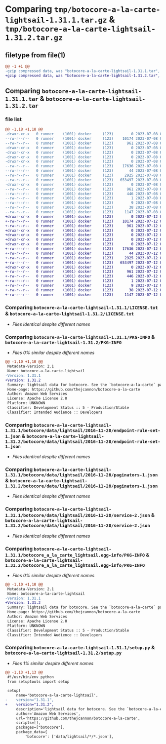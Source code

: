 # Comparing `tmp/botocore-a-la-carte-lightsail-1.31.1.tar.gz` & `tmp/botocore-a-la-carte-lightsail-1.31.2.tar.gz`

## filetype from file(1)

```diff
@@ -1 +1 @@
-gzip compressed data, was "botocore-a-la-carte-lightsail-1.31.1.tar", last modified: Sat Jul  8 01:42:31 2023, max compression
+gzip compressed data, was "botocore-a-la-carte-lightsail-1.31.2.tar", last modified: Wed Jul 12 01:44:45 2023, max compression
```

## Comparing `botocore-a-la-carte-lightsail-1.31.1.tar` & `botocore-a-la-carte-lightsail-1.31.2.tar`

### file list

```diff
@@ -1,18 +1,18 @@
-drwxr-xr-x   0 runner    (1001) docker     (123)        0 2023-07-08 01:42:31.294949 botocore-a-la-carte-lightsail-1.31.1/
--rw-r--r--   0 runner    (1001) docker     (123)    10174 2023-07-08 01:42:31.000000 botocore-a-la-carte-lightsail-1.31.1/LICENSE.txt
--rw-r--r--   0 runner    (1001) docker     (123)      961 2023-07-08 01:42:31.294949 botocore-a-la-carte-lightsail-1.31.1/PKG-INFO
-drwxr-xr-x   0 runner    (1001) docker     (123)        0 2023-07-08 01:42:31.294949 botocore-a-la-carte-lightsail-1.31.1/botocore/
-drwxr-xr-x   0 runner    (1001) docker     (123)        0 2023-07-08 01:42:31.294949 botocore-a-la-carte-lightsail-1.31.1/botocore/data/
-drwxr-xr-x   0 runner    (1001) docker     (123)        0 2023-07-08 01:42:31.294949 botocore-a-la-carte-lightsail-1.31.1/botocore/data/lightsail/
-drwxr-xr-x   0 runner    (1001) docker     (123)        0 2023-07-08 01:42:31.294949 botocore-a-la-carte-lightsail-1.31.1/botocore/data/lightsail/2016-11-28/
--rw-r--r--   0 runner    (1001) docker     (123)    17636 2023-07-08 01:41:59.000000 botocore-a-la-carte-lightsail-1.31.1/botocore/data/lightsail/2016-11-28/endpoint-rule-set-1.json
--rw-r--r--   0 runner    (1001) docker     (123)       44 2023-07-08 01:41:59.000000 botocore-a-la-carte-lightsail-1.31.1/botocore/data/lightsail/2016-11-28/examples-1.json
--rw-r--r--   0 runner    (1001) docker     (123)     2925 2023-07-08 01:41:59.000000 botocore-a-la-carte-lightsail-1.31.1/botocore/data/lightsail/2016-11-28/paginators-1.json
--rw-r--r--   0 runner    (1001) docker     (123)   653497 2023-07-08 01:41:59.000000 botocore-a-la-carte-lightsail-1.31.1/botocore/data/lightsail/2016-11-28/service-2.json
-drwxr-xr-x   0 runner    (1001) docker     (123)        0 2023-07-08 01:42:31.294949 botocore-a-la-carte-lightsail-1.31.1/botocore_a_la_carte_lightsail.egg-info/
--rw-r--r--   0 runner    (1001) docker     (123)      961 2023-07-08 01:42:31.000000 botocore-a-la-carte-lightsail-1.31.1/botocore_a_la_carte_lightsail.egg-info/PKG-INFO
--rw-r--r--   0 runner    (1001) docker     (123)      446 2023-07-08 01:42:31.000000 botocore-a-la-carte-lightsail-1.31.1/botocore_a_la_carte_lightsail.egg-info/SOURCES.txt
--rw-r--r--   0 runner    (1001) docker     (123)        1 2023-07-08 01:42:31.000000 botocore-a-la-carte-lightsail-1.31.1/botocore_a_la_carte_lightsail.egg-info/dependency_links.txt
--rw-r--r--   0 runner    (1001) docker     (123)        9 2023-07-08 01:42:31.000000 botocore-a-la-carte-lightsail-1.31.1/botocore_a_la_carte_lightsail.egg-info/top_level.txt
--rw-r--r--   0 runner    (1001) docker     (123)       38 2023-07-08 01:42:31.294949 botocore-a-la-carte-lightsail-1.31.1/setup.cfg
--rw-r--r--   0 runner    (1001) docker     (123)     1147 2023-07-08 01:42:31.000000 botocore-a-la-carte-lightsail-1.31.1/setup.py
+drwxr-xr-x   0 runner    (1001) docker     (123)        0 2023-07-12 01:44:45.627345 botocore-a-la-carte-lightsail-1.31.2/
+-rw-r--r--   0 runner    (1001) docker     (123)    10174 2023-07-12 01:44:45.000000 botocore-a-la-carte-lightsail-1.31.2/LICENSE.txt
+-rw-r--r--   0 runner    (1001) docker     (123)      961 2023-07-12 01:44:45.627345 botocore-a-la-carte-lightsail-1.31.2/PKG-INFO
+drwxr-xr-x   0 runner    (1001) docker     (123)        0 2023-07-12 01:44:45.623345 botocore-a-la-carte-lightsail-1.31.2/botocore/
+drwxr-xr-x   0 runner    (1001) docker     (123)        0 2023-07-12 01:44:45.623345 botocore-a-la-carte-lightsail-1.31.2/botocore/data/
+drwxr-xr-x   0 runner    (1001) docker     (123)        0 2023-07-12 01:44:45.623345 botocore-a-la-carte-lightsail-1.31.2/botocore/data/lightsail/
+drwxr-xr-x   0 runner    (1001) docker     (123)        0 2023-07-12 01:44:45.623345 botocore-a-la-carte-lightsail-1.31.2/botocore/data/lightsail/2016-11-28/
+-rw-r--r--   0 runner    (1001) docker     (123)    17636 2023-07-12 01:44:12.000000 botocore-a-la-carte-lightsail-1.31.2/botocore/data/lightsail/2016-11-28/endpoint-rule-set-1.json
+-rw-r--r--   0 runner    (1001) docker     (123)       44 2023-07-12 01:44:12.000000 botocore-a-la-carte-lightsail-1.31.2/botocore/data/lightsail/2016-11-28/examples-1.json
+-rw-r--r--   0 runner    (1001) docker     (123)     2925 2023-07-12 01:44:12.000000 botocore-a-la-carte-lightsail-1.31.2/botocore/data/lightsail/2016-11-28/paginators-1.json
+-rw-r--r--   0 runner    (1001) docker     (123)   653497 2023-07-12 01:44:12.000000 botocore-a-la-carte-lightsail-1.31.2/botocore/data/lightsail/2016-11-28/service-2.json
+drwxr-xr-x   0 runner    (1001) docker     (123)        0 2023-07-12 01:44:45.627345 botocore-a-la-carte-lightsail-1.31.2/botocore_a_la_carte_lightsail.egg-info/
+-rw-r--r--   0 runner    (1001) docker     (123)      961 2023-07-12 01:44:45.000000 botocore-a-la-carte-lightsail-1.31.2/botocore_a_la_carte_lightsail.egg-info/PKG-INFO
+-rw-r--r--   0 runner    (1001) docker     (123)      446 2023-07-12 01:44:45.000000 botocore-a-la-carte-lightsail-1.31.2/botocore_a_la_carte_lightsail.egg-info/SOURCES.txt
+-rw-r--r--   0 runner    (1001) docker     (123)        1 2023-07-12 01:44:45.000000 botocore-a-la-carte-lightsail-1.31.2/botocore_a_la_carte_lightsail.egg-info/dependency_links.txt
+-rw-r--r--   0 runner    (1001) docker     (123)        9 2023-07-12 01:44:45.000000 botocore-a-la-carte-lightsail-1.31.2/botocore_a_la_carte_lightsail.egg-info/top_level.txt
+-rw-r--r--   0 runner    (1001) docker     (123)       38 2023-07-12 01:44:45.627345 botocore-a-la-carte-lightsail-1.31.2/setup.cfg
+-rw-r--r--   0 runner    (1001) docker     (123)     1147 2023-07-12 01:44:45.000000 botocore-a-la-carte-lightsail-1.31.2/setup.py
```

### Comparing `botocore-a-la-carte-lightsail-1.31.1/LICENSE.txt` & `botocore-a-la-carte-lightsail-1.31.2/LICENSE.txt`

 * *Files identical despite different names*

### Comparing `botocore-a-la-carte-lightsail-1.31.1/PKG-INFO` & `botocore-a-la-carte-lightsail-1.31.2/PKG-INFO`

 * *Files 0% similar despite different names*

```diff
@@ -1,10 +1,10 @@
 Metadata-Version: 2.1
 Name: botocore-a-la-carte-lightsail
-Version: 1.31.1
+Version: 1.31.2
 Summary: lightsail data for botocore. See the `botocore-a-la-carte` package for more info.
 Home-page: https://github.com/thejcannon/botocore-a-la-carte
 Author: Amazon Web Services
 License: Apache License 2.0
 Platform: UNKNOWN
 Classifier: Development Status :: 5 - Production/Stable
 Classifier: Intended Audience :: Developers
```

### Comparing `botocore-a-la-carte-lightsail-1.31.1/botocore/data/lightsail/2016-11-28/endpoint-rule-set-1.json` & `botocore-a-la-carte-lightsail-1.31.2/botocore/data/lightsail/2016-11-28/endpoint-rule-set-1.json`

 * *Files identical despite different names*

### Comparing `botocore-a-la-carte-lightsail-1.31.1/botocore/data/lightsail/2016-11-28/paginators-1.json` & `botocore-a-la-carte-lightsail-1.31.2/botocore/data/lightsail/2016-11-28/paginators-1.json`

 * *Files identical despite different names*

### Comparing `botocore-a-la-carte-lightsail-1.31.1/botocore/data/lightsail/2016-11-28/service-2.json` & `botocore-a-la-carte-lightsail-1.31.2/botocore/data/lightsail/2016-11-28/service-2.json`

 * *Files identical despite different names*

### Comparing `botocore-a-la-carte-lightsail-1.31.1/botocore_a_la_carte_lightsail.egg-info/PKG-INFO` & `botocore-a-la-carte-lightsail-1.31.2/botocore_a_la_carte_lightsail.egg-info/PKG-INFO`

 * *Files 0% similar despite different names*

```diff
@@ -1,10 +1,10 @@
 Metadata-Version: 2.1
 Name: botocore-a-la-carte-lightsail
-Version: 1.31.1
+Version: 1.31.2
 Summary: lightsail data for botocore. See the `botocore-a-la-carte` package for more info.
 Home-page: https://github.com/thejcannon/botocore-a-la-carte
 Author: Amazon Web Services
 License: Apache License 2.0
 Platform: UNKNOWN
 Classifier: Development Status :: 5 - Production/Stable
 Classifier: Intended Audience :: Developers
```

### Comparing `botocore-a-la-carte-lightsail-1.31.1/setup.py` & `botocore-a-la-carte-lightsail-1.31.2/setup.py`

 * *Files 1% similar despite different names*

```diff
@@ -1,13 +1,13 @@
 #!/usr/bin/env python
 from setuptools import setup
 
 setup(
     name='botocore-a-la-carte-lightsail',
-    version="1.31.1",
+    version="1.31.2",
     description='lightsail data for botocore. See the `botocore-a-la-carte` package for more info.',
     author='Amazon Web Services',
     url='https://github.com/thejcannon/botocore-a-la-carte',
     scripts=[],
     packages=["botocore"],
     package_data={
         'botocore': ['data/lightsail/*/*.json'],
```

